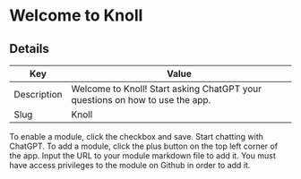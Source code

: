 # Welcome to Knoll
## Details 
|  Key | Value|
| ------------- | ------------- |
| Description | Welcome to Knoll! Start asking ChatGPT your questions on how to use the app. |
| Slug | Knoll |

To enable a module, click the checkbox and save. Start chatting with ChatGPT. 
To add a module, click the plus button on the top left corner of the app. Input the URL to your module markdown file to add it. 
You must have access privileges to the module on Github in order to add it. 

